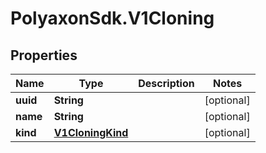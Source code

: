 # PolyaxonSdk.V1Cloning

## Properties

Name | Type | Description | Notes
------------ | ------------- | ------------- | -------------
**uuid** | **String** |  | [optional] 
**name** | **String** |  | [optional] 
**kind** | [**V1CloningKind**](V1CloningKind.md) |  | [optional] 


